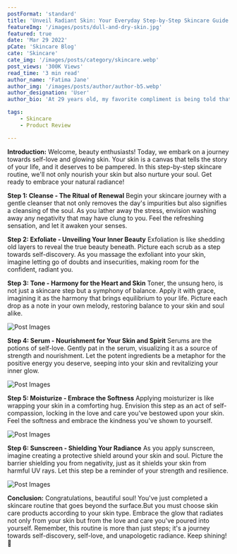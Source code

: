 ```yaml
---
postFormat: 'standard'
title: 'Unveil Radiant Skin: Your Everyday Step-by-Step Skincare Guide'
featureImg: '/images/posts/dull-and-dry-skin.jpg'
featured: true
date: 'Mar 29 2022'
pCate: 'Skincare Blog'
cate: 'Skincare'
cate_img: '/images/posts/category/skincare.webp'
post_views: '300K Views'
read_time: '3 min read'
author_name: 'Fatima Jane'
author_img: '/images/posts/author/author-b5.webp'
author_designation: 'User'
author_bio: 'At 29 years old, my favorite compliment is being told that I look like my mom. Seeing myself in her image, like this daughter up top, makes me so proud of how far I’ve come, and so thankful for where I come from.'

tags: 
    - Skincare
    - Product Review

---
```


**Introduction:**
Welcome, beauty enthusiasts! Today, we embark on a journey towards self-love and glowing skin. Your skin is a canvas that tells the story of your life, and it deserves to be pampered. In this step-by-step skincare routine, we'll not only nourish your skin but also nurture your soul. Get ready to embrace your natural radiance!

**Step 1: Cleanse - The Ritual of Renewal**
Begin your skincare journey with a gentle cleanser that not only removes the day's impurities but also signifies a cleansing of the soul. As you lather away the stress, envision washing away any negativity that may have clung to you. Feel the refreshing sensation, and let it awaken your senses.

**Step 2: Exfoliate - Unveiling Your Inner Beauty**
Exfoliation is like shedding old layers to reveal the true beauty beneath. Picture each scrub as a step towards self-discovery. As you massage the exfoliant into your skin, imagine letting go of doubts and insecurities, making room for the confident, radiant you.

**Step 3: Tone - Harmony for the Heart and Skin**
Toner, the unsung hero, is not just a skincare step but a symphony of balance. Apply it with grace, imagining it as the harmony that brings equilibrium to your life. Picture each drop as a note in your own melody, restoring balance to your skin and soul alike.

![Post Images](/images/posts/everyday/2.jpg)

**Step 4: Serum - Nourishment for Your Skin and Spirit**
Serums are the potions of self-love. Gently pat in the serum, visualizing it as a source of strength and nourishment. Let the potent ingredients be a metaphor for the positive energy you deserve, seeping into your skin and revitalizing your inner glow.

![Post Images](/images/posts/everyday/1.jpg)

**Step 5: Moisturize - Embrace the Softness**
Applying moisturizer is like wrapping your skin in a comforting hug. Envision this step as an act of self-compassion, locking in the love and care you've bestowed upon your skin. Feel the softness and embrace the kindness you've shown to yourself.

![Post Images](/images/posts/everyday/3.jpg)

**Step 6: Sunscreen - Shielding Your Radiance**
As you apply sunscreen, imagine creating a protective shield around your skin and soul. Picture the barrier shielding you from negativity, just as it shields your skin from harmful UV rays. Let this step be a reminder of your strength and resilience.

![Post Images](/images/posts/everyday/4.jpg)

**Conclusion:**
Congratulations, beautiful soul! You've just completed a skincare routine that goes beyond the surface.But you must choose skin care products according to your skin type. Embrace the glow that radiates not only from your skin but from the love and care you've poured into yourself. Remember, this routine is more than just steps; it's a journey towards self-discovery, self-love, and unapologetic radiance. Keep shining! 🌟
